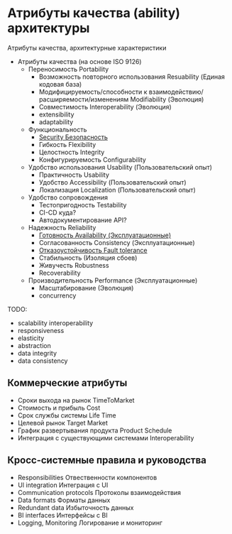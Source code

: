 # Атрибуты качества (ability) архитектуры

Атрибуты качества, архитектурные характеристики

* Атрибуты качества (на основе ISO 9126)
  * Переносимость Portability
    * Возможность повторного использования Resuability (Единая кодовая база)
    * Модифицируемость/способности к взаимодействию/расширяемости/изменениям Modifiability (Эволюция)
    * Совместимость Interoperability (Эволюция)
    * extensibility
    * adaptability
  * Функциональность
    * [Security Безопасность](ability/security.md)
    * Гибкость Flexibility
    * Целостность Integrity
    * Конфигурируемость Configurability
  * Удобство использования Usability (Пользовательский опыт)
    * Практичность Usability
    * Удобство Accessibility (Пользовательский опыт)
    * Локализация Localization (Пользовательский опыт)
  * Удобство сопровождения
    * Тестопригодность Testability
    * CI-CD куда?
    * Автодокументирование API?
  * Надежность Reliability
    * [Готовность Availability (Эксплуатационные)](ability/availability.md)
    * Согласованность Consistency (Эксплуатационные)
    * [Отказоустойчивость Fault tolerance](ability/faulttolerance.md)
    * Стабильность (Изоляция сбоев)
    * Живучесть Robustness
    * Recoverability
  * Производительность Performance (Эксплуатационные)
    * Масштабирование (Эволюция)
    * concurrency

TODO:

- scalability interoperability
- responsiveness
- elasticity
- abstraction
- data integrity
- data consistency

## Коммерческие атрибуты

  * Сроки выхода на рынок TimeToMarket
  * Стоимость и прибыль Cost
  * Срок службы системы Life Time
  * Целевой рынок Target Market
  * График развертывания продукта Product Schedule
  * Интеграция с существующими системами Interoperability

## Кросс-системные правила и руководства

  * Responsibilities Отвественности компонентов
  * Ul integration Интеграция с UI
  * Communication protocols Протоколы взаимодействия
  * Data formats Форматы данных
  * Redundant data Избыточность данных
  * BI interfaces Интерфейсы с BI
  * Logging, Monitoring Логирование и мониторинг
